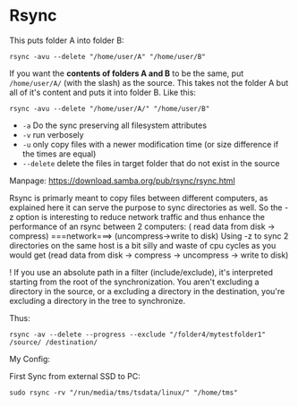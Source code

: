 # Rsync

This puts folder A into folder B:

    rsync -avu --delete "/home/user/A" "/home/user/B"

If you want the **contents of folders A and B** to be the same, put `/home/user/A/` (with the slash) as the source. This takes not the folder A but all of it's content and puts it into folder B. Like this:

    rsync -avu --delete "/home/user/A/" "/home/user/B"


- `-a` Do the sync preserving all filesystem attributes
- `-v` run verbosely
- `-u` only copy files with a newer modification time (or size difference if the times are equal)
- `--delete` delete the files in target folder that do not exist in the source

Manpage: https://download.samba.org/pub/rsync/rsync.html


Rsync is primarly meant to copy files between different computers, as explained here it can serve the purpose to sync directories as well. So the -z option is interesting to reduce network traffic and thus enhance the performance of an rsync between 2 computers: ( read data from disk -> compress) ===network===> (uncompress->write to disk) Using -z to sync 2 directories on the same host is a bit silly and waste of cpu cycles as you would get (read data from disk -> compress -> uncompress -> write to disk)


! If you use an absolute path in a filter (include/exclude), it's interpreted starting from the root of the synchronization. You aren't excluding a directory in the source, or a excluding a directory in the destination, you're excluding a directory in the tree to synchronize.

Thus:

    rsync -av --delete --progress --exclude "/folder4/mytestfolder1" /source/ /destination/


My Config:

First Sync from external SSD to PC:

    sudo rsync -rv "/run/media/tms/tsdata/linux/" "/home/tms"
